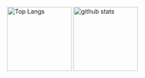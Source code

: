 <p align="left"> 
  <img alt="Top Langs" height="150px" src="https://github-readme-stats.vercel.app/api/top-langs/?username=Sawawa42&layout=compact&show_icons=true&theme=onedark&count_private=true" />
  <img alt="github stats" height="150px" src="https://github-readme-stats.vercel.app/api?username=Sawawa42&theme=onedark&show_icons=ture&count_private=true" />
</p>

<!---
Sawawa42/Sawawa42 is a ✨ special ✨ repository because its `README.md` (this file) appears on your GitHub profile.
You can click the Preview link to take a look at your changes.
--->
